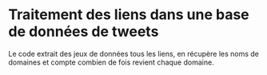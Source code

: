 # Traitement des liens dans une base de données de tweets

Le code extrait des jeux de données tous les liens, en récupère les noms de domaines et compte combien de fois revient chaque domaine.
